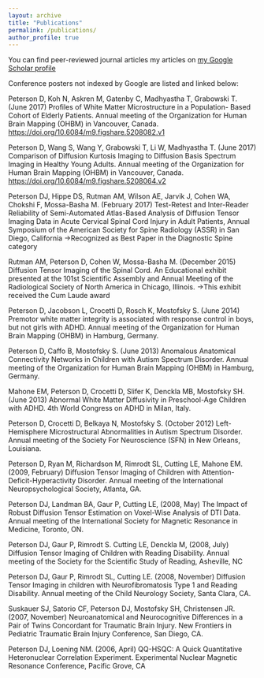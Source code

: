 ```yaml
---
layout: archive
title: "Publications"
permalink: /publications/
author_profile: true
---
```


You can find peer-reviewed journal articles my articles on [my Google Scholar profile](https://scholar.google.com/citations?user=2PHG-uEAAAAJ&hl=en)  
  
  
Conference posters not indexed by Google are listed and linked below:  
  
Peterson D, Koh N, Askren M, Gatenby C, Madhyastha T, Grabowski T. (June 2017) Profiles of White Matter Microstructure in a Population- ­Based Cohort of Elderly Patients. Annual meeting of the Organization for Human Brain Mapping (OHBM) in Vancouver, Canada.  https://doi.org/10.6084/m9.figshare.5208082.v1
  
Peterson D, Wang S, Wang Y, Grabowski T, Li W, Madhyastha T. (June 2017) Comparison of Diffusion Kurtosis Imaging to Diffusion Basis Spectrum Imaging in Healthy Young Adults. Annual meeting of the Organization for Human Brain Mapping (OHBM) in Vancouver, Canada. https://doi.org/10.6084/m9.figshare.5208064.v2
  
Peterson DJ, Hippe DS, Rutman AM, Wilson AE, Jarvik J, Cohen WA, Chokshi F, Mossa-Basha M. (February 2017) Test-Retest and Inter-Reader Reliability of Semi-Automated Atlas-Based Analysis of Diffusion Tensor Imaging Data in Acute Cervical Spinal Cord Injury in Adult Patients, Annual Symposium of the American Society for Spine Radiology (ASSR) in San Diego, California
→Recognized as Best Paper in the Diagnostic Spine category
  
Rutman AM, Peterson D, Cohen W, Mossa-Basha M. (December 2015) Diffusion Tensor Imaging of the Spinal Cord. An Educational exhibit presented at the 101st Scientific Assembly and Annual Meeting of the Radiological Society of North America in Chicago, Illinois.
→This exhibit received the Cum Laude award
  
Peterson D, Jacobson L, Crocetti D, Rosch K, Mostofsky S. (June 2014) Premotor white matter integrity is associated with response control in boys, but not girls with ADHD. Annual meeting of the Organization for Human Brain Mapping (OHBM) in Hamburg, Germany.
  
Peterson D, Caffo B, Mostofsky S. (June 2013) Anomalous Anatomical Connectivity Networks in Children with Autism Spectrum Disorder. Annual meeting of the Organization for Human Brain Mapping (OHBM) in Hamburg, Germany. 
  
Mahone EM, Peterson D, Crocetti D, Slifer K, Denckla MB, Mostofsky SH. (June 2013) Abnormal White Matter Diffusivity in Preschool-Age Children with ADHD. 4th World Congress on ADHD in Milan, Italy.
  
Peterson D, Crocetti D, Belkaya N, Mostofsky S. (October 2012) Left-Hemisphere Microstructural Abnormalities in Autism Spectrum Disorder. Annual meeting of the Society For Neuroscience (SFN) in New Orleans, Louisiana.
  
Peterson D, Ryan M, Richardson M, Rimrodt SL, Cutting LE, Mahone EM. (2009, February) Diffusion Tensor Imaging of Children with Attention-Deficit-Hyperactivity Disorder. Annual meeting of the International Neuropsychological Society, Atlanta, GA.
  
Peterson DJ, Landman BA, Gaur P, Cutting LE, (2008, May) The Impact of Robust Diffusion Tensor Estimation on Voxel-Wise Analysis of DTI Data. Annual meeting of the International Society for Magnetic Resonance in Medicine, Toronto, ON.
  
Peterson DJ, Gaur P, Rimrodt S. Cutting LE, Denckla M, (2008, July) Diffusion Tensor Imaging of Children with Reading Disability. Annual meeting of the Society for the Scientific Study of Reading, Asheville, NC
  
Peterson DJ, Gaur P, Rimrodt SL, Cutting LE. (2008, November) Diffusion Tensor Imaging in children with Neurofibromatosis Type 1 and Reading Disability. Annual meeting of the Child Neurology Society, Santa Clara, CA.
  
Suskauer SJ, Satorio CF, Peterson DJ, Mostofsky SH, Christensen JR. (2007, November) Neuroanatomical and Neurocognitive Differences in a Pair of Twins Concordant for Traumatic Brain Injury. New Frontiers in Pediatric Traumatic Brain Injury Conference, San Diego, CA.
  
Peterson DJ, Loening NM. (2006, April) QQ-HSQC: A Quick Quantitative Heteronuclear Correlation Experiment. Experimental Nuclear Magnetic Resonance Conference, Pacific Grove, CA
